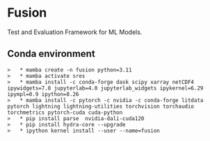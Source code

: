 
# Fusion

Test and Evaluation Framework for ML Models.

## Conda environment

    >   * mamba create -n fusion python=3.11
    >   * mamba activate sres
    >   * mamba install -c conda-forge dask scipy xarray netCDF4 ipywidgets=7.8 jupyterlab=4.0 jupyterlab_widgets ipykernel=6.29 ipympl=0.9 ipython=8.26
    >   * mamba install -c pytorch -c nvidia -c conda-forge litdata pytorch lightning lightning-utilities torchvision torchaudio torchmetrics pytorch-cuda cuda-python
    >   * pip install parse  nvidia-dali-cuda120
    >   * pip install hydra-core --upgrade
    >   * ipython kernel install --user --name=fusion









